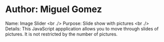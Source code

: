 # Author: Miguel Gomez


Name: Image Slider <br ./>
Purpose: Slide show with pictures <br ./>
Details: This JavaScript appplication allows you to move through slides of pictures. It is not restricted by the number of pictures. 


